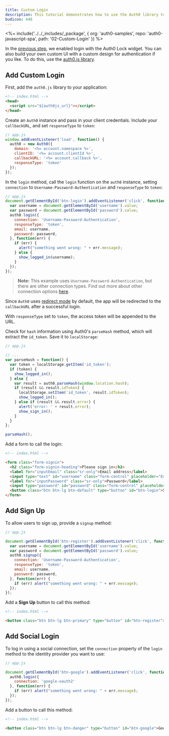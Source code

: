 ```yaml
---
title: Custom Login
description: This tutorial demonstrates how to use the Auth0 library to add custom authentication and authorization to your web app
budicon: 448
---
```


<%= include('../../_includes/_package', {
  org: 'auth0-samples',
  repo: 'auth0-javascript-spa',
  path: '02-Custom-Login'
}) %>

In the [previous step](/quickstart/spa/vanillajs/01-login), we enabled login with the Auth0 Lock widget. You can also build your own custom UI with a custom design for authentication if you like. To do this, use the [auth0.js library](https://github.com/auth0/auth0.js).


## Add Custom Login

First, add the `auth0.js` library to your application:

```html
<!-- index.html -->
<head>
  <script src="${auth0js_url}"></script>
</head>
```

Create an `Auth0` instance and pass in your client credentials. Include your `callbackURL`, and set `responseType` to `token`:

```js
// app.js
window.addEventListener('load', function() {
  auth0 = new Auth0({
    domain: '<%= account.namespace %>',
    clientID: '<%= account.clientId %>',
    callbackURL: '<%= account.callback %>',
    responseType: 'token'
  });
});
```

In the `login` method, call the `login` function on the `auth0` instance, setting `connection` to `Username-Password-Authentication` and `responseType` to `token`:

```js
// app.js
document.getElementById('btn-login').addEventListener('click', function() {
  var username = document.getElementById('username').value;
  var password = document.getElementById('password').value;
  auth0.login({
    connection: 'Username-Password-Authentication',
    responseType: 'token',
    email: username,
    password: password,
  }, function(err) {
    if (err) {
      alert("something went wrong: " + err.message);
    } else {
      show_logged_in(username);
    }
  });
});
```

> **Note:** This example uses `Username-Password-Authentication`, but there are other connection types. Find out more about other connection options [here](https://auth0.com/docs/libraries/auth0js#login).

Since `Auth0` uses [redirect mode](https://github.com/auth0/auth0.js#redirect-mode) by default, the app will be redirected to the `callbackURL` after a successful login.

With `responseType` set to `token`, the access token will be appended to the URL.

Check for `hash` information using Auth0's `parseHash` method, which will extract the `id_token`. Save it to `localStorage`:

```js
// app.js

// ...
var parseHash = function() {
  var token = localStorage.getItem('id_token');
  if (token) {
    show_logged_in();
  } else {
    var result = auth0.parseHash(window.location.hash);
    if (result && result.idToken) {
      localStorage.setItem('id_token', result.idToken);
      show_logged_in();
    } else if (result && result.error) {
      alert('error: ' + result.error);
      show_sign_in();
    }
  }
};

parseHash();
```

Add a form to call the login:

```html
<!-- index.html -->

<form class="form-signin">
  <h2 class="form-signin-heading">Please sign in</h2>
  <label for="inputEmail" class="sr-only">Email address</label>
  <input type="text" id="username" class="form-control" placeholder="Email address" autofocus required>
  <label for="inputPassword" class="sr-only">Password</label>
  <input type="password" id="password" class="form-control" placeholder="Password" required>
  <button class="btn btn-lg btn-default" type="button" id="btn-login">Sign In</button>
</form>
```

## Add Sign Up

To allow users to sign up, provide a `signup` method:

```js
// app.js

document.getElementById('btn-register').addEventListener('click', function() {
  var username = document.getElementById('username').value;
  var password = document.getElementById('password').value;
  auth0.signup({
    connection: 'Username-Password-Authentication',
    responseType: 'token',
    email: username,
    password: password,
  }, function(err) {
    if (err) alert("something went wrong: " + err.message);
  });
});
```

Add a **Sign Up** button to call this method:

```html
<!-- index.html -->

<button class="btn btn-lg btn-primary" type="button" id="btn-register">Sign Up</button>
```

## Add Social Login

To log in using a social connection, set the `connection` property of the `login` method to the identity provider you want to use:

```js
// app.js

document.getElementById('btn-google').addEventListener('click', function() {
  auth0.login({
    connection: 'google-oauth2'
  }, function(err) {
    if (err) alert("something went wrong: " + err.message);
  });
});
```

Add a button to call this method:

```html
<!-- index.html -->

<button class="btn btn-lg btn-danger" type="button" id="btn-google">Google</button>
```
